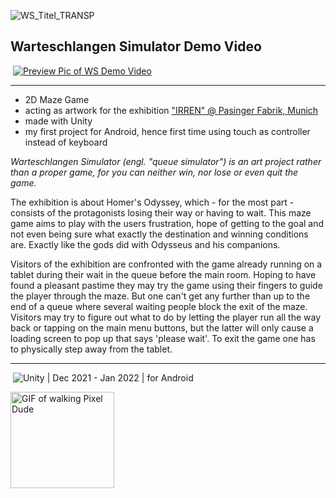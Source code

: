 ![WS_Titel_TRANSP](https://user-images.githubusercontent.com/98030917/154429966-dc19a22d-4c07-4d64-bf0f-f47b6dab676d.png)

## Warteschlangen Simulator Demo Video
&nbsp;<a href="http://www.youtube.com/watch?feature=player_embedded&v=CPEz8YxLzNQ" target="_blank"><img src="https://user-images.githubusercontent.com/98030917/154430644-bd4c6afe-0d08-419c-ab58-304276d18df5.jpg" alt="Preview Pic of WS Demo Video"/></a>

---
- 2D Maze Game
- acting as artwork for the exhibition ["IRREN" @ Pasinger Fabrik, Munich](https://www.pasinger-fabrik.de/Veranstaltung/odyssee-a-journey-into-the-light-irren/?instance_id=6432)
- made with Unity
- my first project for Android, hence first time using touch as controller instead of keyboard

*Warteschlangen Simulator (engl. "queue simulator") is an art project rather than a proper game, for you can neither win, nor lose or even quit the game.*

The exhibition is about Homer's Odyssey, which - for the most part - consists of the protagonists losing their way or having to wait. This maze game aims to play with the users frustration, hope of getting to the goal and not even being sure what exactly the destination and winning conditions are. Exactly like the gods did with Odysseus and his companions.

Visitors of the exhibition are confronted with the game already running on a tablet during their wait in the queue before the main room. Hoping to have found a pleasant pastime they may try the game using their fingers to guide the player through the maze. But one can't get any further than up to the end of a queue where several waiting people block the exit of the maze. Visitors may try to figure out what to do by letting the player run all the way back or tapping on the main menu buttons, but the latter will only cause a loading screen to pop up that says 'please wait'. To exit the game one has to physically step away from the tablet.

---
&nbsp;![Unity](https://img.shields.io/badge/-Unity-2f333d?style=flat&logo=unity&logoColor=FFFFFF) | Dec 2021 - Jan 2022 | for Android

<img src="https://user-images.githubusercontent.com/98030917/150652955-f0ce7385-3ade-4f6d-a8be-9fae7cc74e00.gif" alt="GIF of walking Pixel Dude" width="166.43" height="154.66"/>
